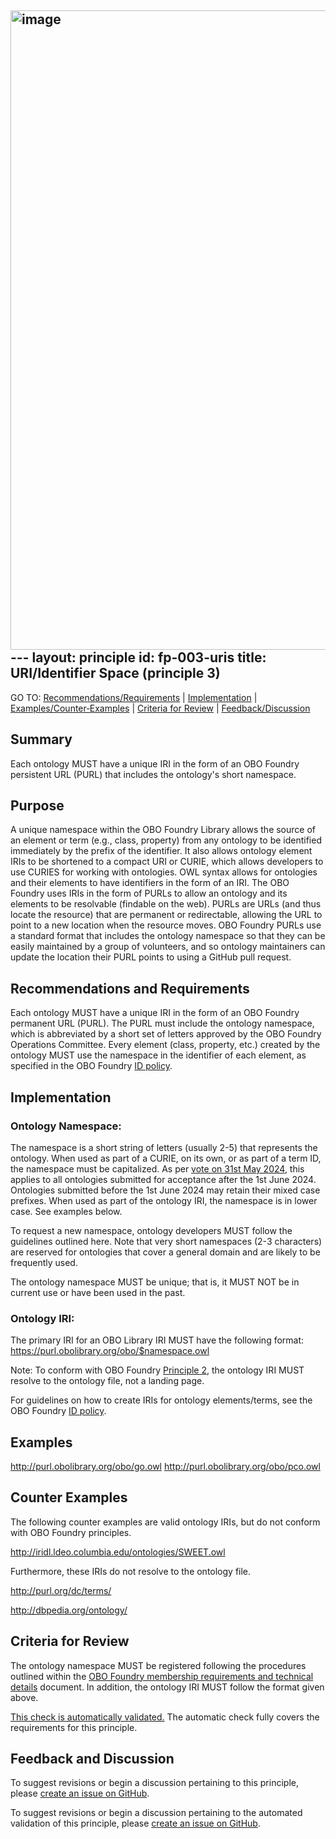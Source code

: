 <img width="1023" alt="image" src="https://github.com/OBOFoundry/OBOFoundry.github.io/assets/7070631/132e3781-9753-4fd8-abd6-c29a7242bc48">---
layout: principle
id: fp-003-uris
title: URI/Identifier Space (principle 3)
---
GO TO: [Recommendations/Requirements](#recommendations-and-requirements) &#124; [Implementation](#implementation) &#124; [Examples/Counter&#8209;Examples](#examples) &#124; [Criteria&nbsp;for&nbsp;Review](#criteria-for-review) &#124; [Feedback/Discussion](#feedback-and-discussion)

## Summary

Each ontology MUST have a unique IRI in the form of an OBO Foundry persistent URL (PURL) that includes the ontology's short namespace.

## Purpose

A unique namespace within the OBO Foundry Library allows the source of an element or term (e.g., class, property) from any ontology to be identified immediately by the prefix of the identifier. It also allows ontology element IRIs to be shortened to a compact URI or CURIE, which allows developers to use CURIES for working with ontologies. OWL syntax allows for ontologies and their elements to have identifiers in the form of an IRI. The OBO Foundry uses IRIs in the form of PURLs to allow an ontology and its elements to be resolvable (findable on the web). PURLs are URLs (and thus locate the resource) that are permanent or redirectable, allowing the URL to point to a new location when the resource moves. OBO Foundry PURLs use a standard format that includes the ontology namespace so that they can be easily maintained by a group of volunteers, and so ontology maintainers can update the location their PURL points to using a GitHub pull request.

## Recommendations and Requirements

Each ontology MUST have a unique IRI in the form of an OBO Foundry permanent URL (PURL). The PURL must include the ontology namespace, which is abbreviated by a short set of letters approved by the OBO Foundry Operations Committee. Every element (class, property, etc.) created by the ontology MUST use the namespace in the identifier of each element, as specified in the OBO Foundry [ID policy](http://www.obofoundry.org/id-policy).

## Implementation

### Ontology Namespace:

The namespace is a short string of letters (usually 2-5) that represents the ontology. 
When used as part of a CURIE, on its own, or as part of a term ID, the namespace must be capitalized.
As per [vote on 31st May 2024](https://github.com/OBOFoundry/OBOFoundry.github.io/issues/2596), this applies to all ontologies submitted for acceptance after the 1st June 2024. Ontologies submitted before the 1st June 2024 may retain their mixed case prefixes.
When used as part of the ontology IRI, the namespace is in lower case. See examples below.

To request a new namespace, ontology developers MUST follow the guidelines outlined here. Note that very short namespaces (2-3 characters) are reserved for ontologies that cover a general domain and are likely to be frequently used.

The ontology namespace MUST be unique; that is, it MUST NOT be in current use or have been used in the past.

### Ontology IRI:

The primary IRI for an OBO Library IRI MUST have the following format:
https://purl.obolibrary.org/obo/$namespace.owl

Note: To conform with OBO Foundry [Principle 2](https://obofoundry.org/principles/fp-002-format.html), the ontology IRI MUST resolve to the ontology file, not a landing page.

For guidelines on how to create IRIs for ontology elements/terms, see the OBO Foundry [ID policy](http://www.obofoundry.org/id-policy).

## Examples

http://purl.obolibrary.org/obo/go.owl
http://purl.obolibrary.org/obo/pco.owl

## Counter Examples

The following counter examples are valid ontology IRIs, but do not conform with OBO Foundry principles.

http://iridl.ldeo.columbia.edu/ontologies/SWEET.owl

Furthermore, these IRIs do not resolve to the ontology file.

http://purl.org/dc/terms/

http://dbpedia.org/ontology/

## Criteria for Review

The ontology namespace MUST be registered following the procedures outlined within the [OBO Foundry membership requirements and technical details](http://www.obofoundry.org/docs/Policy_for_OBO_namespace_and_associated_PURL_requests.html) document. In addition, the ontology IRI MUST follow the format given above.

[This check is automatically validated.](checks/fp_003) The automatic check fully covers the requirements for this principle.

## Feedback and Discussion

To suggest revisions or begin a discussion pertaining to this principle, please [create an issue on GitHub](https://github.com/OBOFoundry/OBOFoundry.github.io/issues/new?labels=attn%3A+Editorial+WG,principles&title=Principle+%233+%22URIs%22+%3CENTER+ISSUE+TITLE%3E).

To suggest revisions or begin a discussion pertaining to the automated validation of this principle, please [create an issue on GitHub](https://github.com/OBOFoundry/OBOFoundry.github.io/issues/new?labels=attn%3A+Technical+WG,automated+validation+of+principles&title=Principle+%233+%22URIs%22+-+automated+validation+%3CENTER+ISSUE+TITLE%3E).
